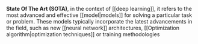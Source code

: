 **State Of The Art (SOTA)**, in the context of [[deep learning]], it refers to the most advanced and effective [[model|models]] for solving a particular task or problem. These models typically incorporate the latest advancements in the field, such as new [[neural network]] architectures, [[Optimization algorithm|optimization techniques]] or training methodologies